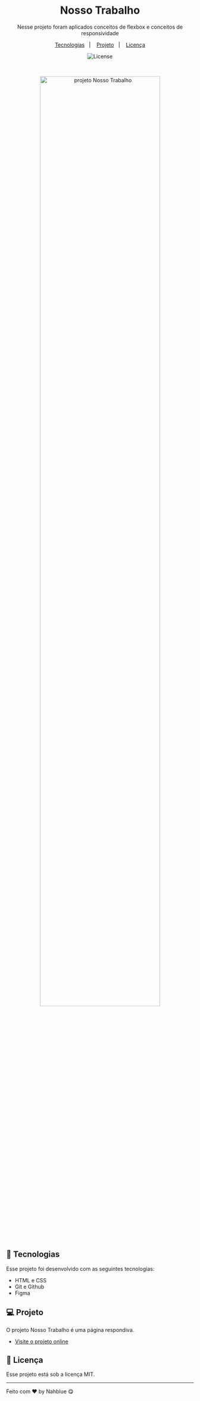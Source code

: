 <h1 align="center"> Nosso Trabalho </h1>

<p align="center">
Nesse projeto foram aplicados conceitos de flexbox e conceitos de responsividade <br/>
</p>

<p align="center">
  <a href="#-tecnologias">Tecnologias</a>&nbsp;&nbsp;&nbsp;|&nbsp;&nbsp;&nbsp;
  <a href="#-projeto">Projeto</a>&nbsp;&nbsp;&nbsp;|&nbsp;&nbsp;&nbsp;
  <a href="#memo-licença">Licença</a>
</p>

<p align="center">
  <img alt="License" src="https://img.shields.io/static/v1?label=license&message=MIT&color=49AA26&labelColor=000000">
</p>

<br>

<p align="center">
  <img alt="projeto Nosso Trabalho" src="" width="80%">
</p>

## 🚀 Tecnologias

Esse projeto foi desenvolvido com as seguintes tecnologias:

- HTML e CSS
- Git e Github
- Figma

## 💻 Projeto

O projeto Nosso Trabalho é uma página respondiva.

- [Visite o projeto online](nahblue.github.io/nosso-trabalho/)

## :memo: Licença

Esse projeto está sob a licença MIT.

---

Feito com ♥ by Nahblue 😋

